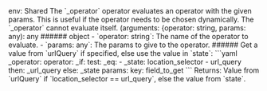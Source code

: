 <TITLE>_operator</TITLE>
<METADATA>env: Shared</METADATA>
<DESCRIPTION>The `_operator` operator evaluates an operator with the given params. This is useful if the operator needs to be chosen dynamically. The `_operator` cannot evaluate itself.</DESCRIPTION>
<USAGE>(arguments: {operator: string, params: any): any
###### object
  - `operator: string`: The name of the operator to evaluate.
  - `params: any`: The params to give to the operator.</USAGE>
<EXAMPLES>###### Get a value from `urlQuery` if specified, else use the value in `state`:
```yaml
_operator:
  operator:
    _if:
      test:
        _eq:
          - _state: location_selector
          - url_query
      then: _url_query
      else: _state
  params:
    key: field_to_get
```
Returns: Value from `urlQuery` if `location_selector == url_query`, else the value from `state`.</EXAMPLES>
